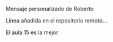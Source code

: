 Mensaje personalizado de Roberto

Línea añadida en el repositorio remoto...

El aula 15 es la mejor
